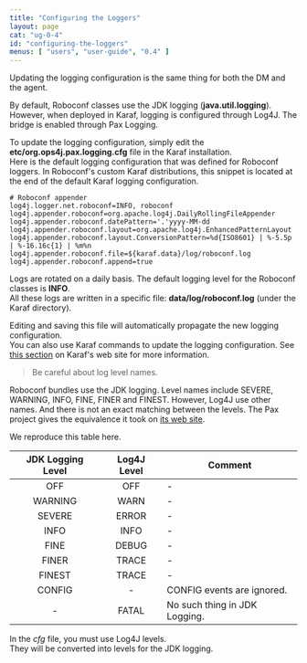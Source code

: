 ```yaml
---
title: "Configuring the Loggers"
layout: page
cat: "ug-0-4"
id: "configuring-the-loggers"
menus: [ "users", "user-guide", "0.4" ]
---
```


Updating the logging configuration is the same thing for both the DM and the agent.

By default, Roboconf classes use the JDK logging (**java.util.logging**).  
However, when deployed in Karaf, logging is configured through Log4J. The bridge is enabled through Pax Logging.
 
To update the logging configuration, simply edit the **etc/org.ops4j.pax.logging.cfg** file in the Karaf installation.  
Here is the default logging configuration that was defined for Roboconf loggers. In Roboconf's custom Karaf distributions,
this snippet is located at the end of the default Karaf logging configuration.

```properties
# Roboconf appender
log4j.logger.net.roboconf=INFO, roboconf
log4j.appender.roboconf=org.apache.log4j.DailyRollingFileAppender
log4j.appender.roboconf.datePattern='.'yyyy-MM-dd
log4j.appender.roboconf.layout=org.apache.log4j.EnhancedPatternLayout
log4j.appender.roboconf.layout.ConversionPattern=%d{ISO8601} | %-5.5p | %-16.16c{1} | %m%n
log4j.appender.roboconf.file=${karaf.data}/log/roboconf.log
log4j.appender.roboconf.append=true
```
Logs are rotated on a daily basis.
The default logging level for the Roboconf classes is **INFO**.  
All these logs are written in a specific file: **data/log/roboconf.log** (under the Karaf directory).

Editing and saving this file will automatically propagate the new logging configuration.  
You can also use Karaf commands to update the logging configuration. See 
[this section](http://karaf.apache.org/manual/latest/users-guide/log.html#Commands) on Karaf's web site for more information.

> Be careful about log level names.

Roboconf bundles use the JDK logging. Level names include SEVERE, WARNING, INFO, FINE, FINER and FINEST.
However, Log4J use other names. And there is not an exact matching between the levels. The Pax project gives the equivalence
it took on [its web site](https://ops4j1.jira.com/wiki/display/paxlogging/How+to+use+Pax+Logging+in+my+bundles#HowtousePaxLogginginmybundles-JDKLogginga.k.a.java.util.logging). 

We reproduce this table here.

| JDK Logging Level | Log4J Level | Comment |
| :---: | :---: | --- |
| OFF | OFF | - |
| WARNING | WARN | - |
| SEVERE | ERROR | - |
| INFO | INFO | - |
| FINE | DEBUG | - |
| FINER | TRACE | - |
| FINEST | TRACE | - |
| CONFIG | - | CONFIG events are ignored. |
| - | FATAL | No such thing in JDK Logging. | 


In the *cfg* file, you must use Log4J levels.  
They will be converted into levels for the JDK logging.
